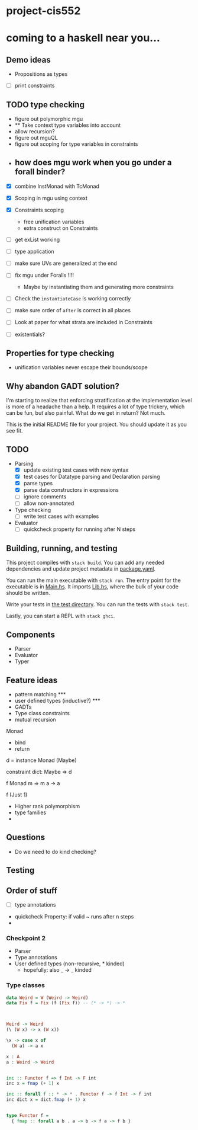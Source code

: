 # project-cis552
# coming to a haskell near you...

## Demo ideas
- Propositions as types
- [ ] print constraints


## TODO type checking
- figure out polymorphic mgu
- ** Take context type variables into account
- allow recursion?
- figure out mguQL
- figure out scoping for type variables in constraints
- how does mgu work when you go under a forall binder?
  -  
- [x] combine InstMonad with TcMonad
- [x] Scoping in mgu using context
- [x] Constraints scoping
  - free unification variables
  - extra construct on Constraints
- [ ] get exList working
- [ ] type application
- [ ] make sure UVs are generalized at the end
- [ ] fix mgu under Foralls !!!!
  - Maybe by instantiating them and generating more constraints
- [ ] Check the `instantiateCase` is working correctly
- [ ] make sure order of `after` is correct in all places
- [ ] Look at paper for what strata are included in Constraints



- [ ] existentials?

## Properties for type checking
- unification variables never escape their bounds/scope

## Why abandon GADT solution?
I'm starting to realize that enforcing stratification at the implementation level is more of a headache
than a help. It requires a lot of type trickery, which can be fun, but also painful. What do we get
in return? Not much.

This is the initial README file for your project. You should update it as you
see fit.

## TODO

- Parsing
  - [x] update existing test cases with new syntax
  - [x] test cases for Datatype parsing and Declaration parsing
  - [x] parse types
  - [x] parse data constructors in expressions
  - [ ] ignore comments
  - [ ] allow non-annotated
- Type checking
  - [ ] write test cases with examples
- Evaluator
  - [ ] quickcheck property for running after N steps

## Building, running, and testing

This project compiles with `stack build`. You can add any needed dependencies
and update project metadata in [package.yaml](package.yaml).

You can run the main executable with `stack run`. The entry point for the
executable is in [Main.hs](app/Main.hs). It imports [Lib.hs](src/Lib.hs),
where the bulk of your code should be written.

Write your tests in [the test directory](test/Spec.hs). You can run the tests
with `stack test`.

Lastly, you can start a REPL with `stack ghci`.

## Components

- Parser
- Evaluator
- Typer

## Feature ideas

- pattern matching \*\*\*
- user defined types (inductive?) \*\*\*
- GADTs
- Type class constraints
- mutual recursion

Monad

- bind
- return

d = instance Monad (Maybe)

constraint dict:
Maybe => d

f Monad m => m a -> a

f (Just 1)

- Higher rank polymorphism
- type families
-

## Questions

- Do we need to do kind checking?

## Testing

## Order of stuff

- [ ] type annotations
- quickcheck Property: if valid ~ runs after n steps
-

### Checkpoint 2

- Parser
- Type annotations
- User defined types (non-recursive, \* kinded)
  - hopefully: also _ -> _ kinded

### Type classes

```haskell
data Weird = W (Weird -> Weird)
data Fix f = Fix (f (Fix f)) -- (* -> *) -> *



Weird -> Weird
(\ (W x) -> x (W x))

\x -> case x of
  (W a) -> a x

x : A
a : Weird -> Weird


inc :: Functor f => f Int -> F int
inc x = fmap (+ 1) x

inc :: forall f :: * -> * . Functor f -> f Int -> f int
inc dict x = dict.fmap (+ 1) x


type Functor f =
  { fmap :: forall a b . a -> b -> f a -> f b }

```
